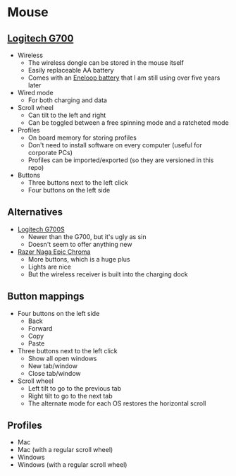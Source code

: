 # Mouse

## [Logitech G700](https://www.amazon.com/Logitech-Wireless-Gaming-Mouse-G700/dp/B003VAM32E)
* Wireless
    * The wireless dongle can be stored in the mouse itself
    * Easily replaceable AA battery
    * Comes with an [Eneloop battery](https://www.amazon.com/Panasonic-K-KJ17MCA4BA-Individual-Rechargeable-Batteries/dp/B00JHKSMJU) that I am still using over five years later
* Wired mode
    * For both charging and data
* Scroll wheel
    * Can tilt to the left and right
    * Can be toggled between a free spinning mode and a ratcheted mode
* Profiles
    * On board memory for storing profiles
    * Don't need to install software on every computer (useful for corporate PCs)
    * Profiles can be imported/exported (so they are versioned in this repo)
* Buttons
    * Three buttons next to the left click
    * Four buttons on the left side

## Alternatives
* [Logitech G700S](https://www.amazon.com/Logitech-G700s-910-003584-Rechargeable-Gaming/dp/B00BFOEY3Y)
    * Newer than the G700, but it's ugly as sin
    * Doesn't seem to offer anything new
* [Razer Naga Epic Chroma](https://www.amazon.com/Razer-Multi-Color-Wireless-Buttons-RZ01-01230100-R3U1/dp/B00NW6T6CC)
    * More buttons, which is a huge plus
    * Lights are nice
    * But the wireless receiver is built into the charging dock

## Button mappings
* Four buttons on the left side
    * Back
    * Forward
    * Copy
    * Paste
* Three buttons next to the left click
    * Show all open windows
    * New tab/window
    * Close tab/window
* Scroll wheel
    * Left tilt to go to the previous tab
    * Right tilt to go to the next tab
    * The alternate mode for each OS restores the horizontal scroll

## Profiles
* Mac
* Mac (with a regular scroll wheel)
* Windows
* Windows (with a regular scroll wheel)

